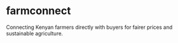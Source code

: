 # farmconnect
Connecting Kenyan farmers directly with buyers for fairer prices and sustainable agriculture.

